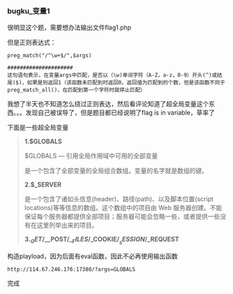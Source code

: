 ### bugku_变量1

很明显这个题，需要想办法输出文件flag1.php

但是正则表达式：

```
preg_match("/^\w+$/",$args)

#####################
这句语句表示，在变量args中匹配，是否以（\w)单词字符（A-Z，a-z，0-9）开头(^)或结尾($)，如果是则返回1（该函数未匹配到时返回0，返回值为匹配到的个数，但是该函数不同于preg_match_all()，在匹配到第一个字符时就停止匹配）
```

我想了半天也不知道怎么绕过正则表达，然后看评论知道了超全局变量这个东西。。。发现自己被误导了，但是题目都已经说明了flag is in variable，草率了

下面是一些超全局变量

> **1.$GLOBALS**
>
> $GLOBALS — 引用全局作用域中可用的全部变量
>
> 是一个包含了全部变量的全局组合数组。变量的名字就是数组的键。  
>
> **2.$_SERVER**
>
> 是一个包含了诸如头信息(header)、路径(path)、以及脚本位置(script locations)等等信息的数组。这个数组中的项目由 Web 服务器创建。不能保证每个服务器都提供全部项目；服务器可能会忽略一些，或者提供一些没有在这里列举出来的项目。
>
> **3.$_GET/$__POST/_$_FILES/$_COOKIE/$__SESSION/$_REQUEST**

构造playload，因为后面有eval函数，因此不必再使用输出函数

```
http://114.67.246.176:17380/?args=GLOBALS
```

完成